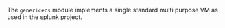 The `genericecs` module implements a single standard multi purpose VM as used in the splunk project.
